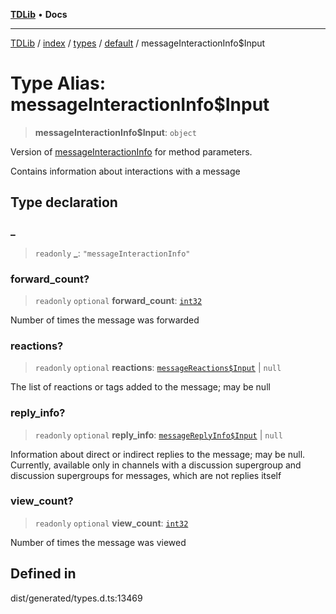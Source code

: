 [**TDLib**](../../../../../../README.md) • **Docs**

***

[TDLib](../../../../../../modules.md) / [index](../../../../../README.md) / [types](../../../README.md) / [default](../README.md) / messageInteractionInfo$Input

# Type Alias: messageInteractionInfo$Input

> **messageInteractionInfo$Input**: `object`

Version of [messageInteractionInfo](messageInteractionInfo.md) for method parameters.

Contains information about interactions with a message

## Type declaration

### \_

> `readonly` **\_**: `"messageInteractionInfo"`

### forward\_count?

> `readonly` `optional` **forward\_count**: [`int32`](int32.md)

Number of times the message was forwarded

### reactions?

> `readonly` `optional` **reactions**: [`messageReactions$Input`](messageReactions$Input.md) \| `null`

The list of reactions or tags added to the message; may be null

### reply\_info?

> `readonly` `optional` **reply\_info**: [`messageReplyInfo$Input`](messageReplyInfo$Input.md) \| `null`

Information about direct or indirect replies to the message; may be null. Currently, available only in channels with a discussion supergroup and discussion supergroups for messages, which are not replies itself

### view\_count?

> `readonly` `optional` **view\_count**: [`int32`](int32.md)

Number of times the message was viewed

## Defined in

dist/generated/types.d.ts:13469
